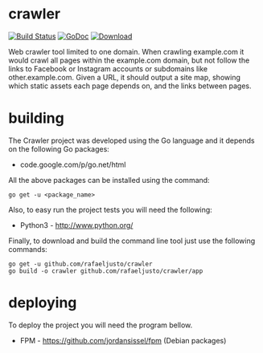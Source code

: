 crawler
=======

[![Build Status](https://travis-ci.org/rafaeljusto/crawler.png?branch=master)](https://travis-ci.org/rafaeljusto/crawler)
[![GoDoc](https://godoc.org/github.com/rafaeljusto/crawler?status.png)](https://godoc.org/github.com/rafaeljusto/crawler)
[![Download](https://api.bintray.com/packages/rafaeljusto/deb/crawler/images/download.png) ](https://bintray.com/rafaeljusto/deb/crawler/_latestVersion)

Web crawler tool limited to one domain. When crawling example.com it would crawl all pages
within the example.com domain, but not follow the links to Facebook or Instagram accounts
or subdomains like other.example.com. Given a URL, it should output a site map, showing
which static assets each page depends on, and the links between pages.

building
========

The Crawler project was developed using the Go language and it depends on the following Go packages:

* code.google.com/p/go.net/html

All the above packages can be installed using the command:

    go get -u <package_name>

Also, to easy run the project tests you will need the following:

* Python3 - http://www.python.org/

Finally, to download and build the command line tool just use the following commands:

    go get -u github.com/rafaeljusto/crawler
    go build -o crawler github.com/rafaeljusto/crawler/app

deploying
=========

To deploy the project you will need the program bellow.

* FPM - https://github.com/jordansissel/fpm (Debian packages)